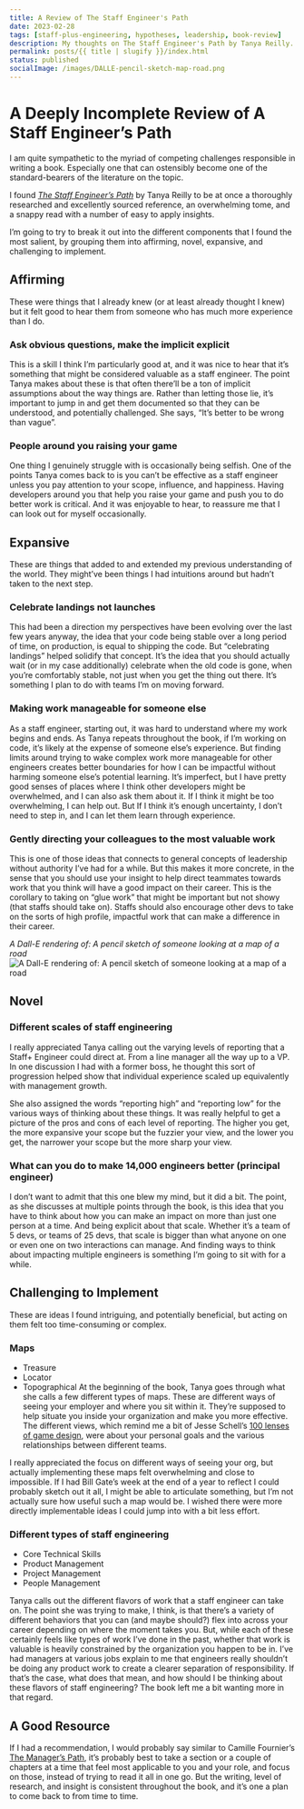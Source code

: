 ```yaml
---
title: A Review of The Staff Engineer's Path
date: 2023-02-28
tags: [staff-plus-engineering, hypotheses, leadership, book-review]
description: My thoughts on The Staff Engineer's Path by Tanya Reilly.
permalink: posts/{{ title | slugify }}/index.html
status: published
socialImage: /images/DALLE-pencil-sketch-map-road.png
---
```


# A Deeply Incomplete Review of A Staff Engineer’s Path

I am quite sympathetic to the myriad of competing challenges responsible in writing a book. Especially one that can ostensibly become one of the standard-bearers of the literature on the topic.

I found [_The Staff Engineer’s Path_](https://www.amazon.com/Staff-Engineers-Path-Tanya-Reilly-ebook/dp/B0BG16Y553?crid=7KIVDAA5UEB0&keywords=staff+engineer's+path&qid=1677557326&sprefix=staff+engineer's+pat,aps,152&sr=8-1) by Tanya Reilly to be at once a thoroughly researched and excellently sourced reference, an overwhelming tome, and a snappy read with a number of easy to apply insights.

I’m going to try to break it out into the different components that I found the most salient, by grouping them into affirming, novel, expansive, and challenging to implement.

## Affirming

These were things that I already knew (or at least already thought I knew) but it felt good to hear them from someone who has much more experience than I do.

### Ask obvious questions, make the implicit explicit

This is a skill I think I’m particularly good at, and it was nice to hear that it’s something that might be considered valuable as a staff engineer. The point Tanya makes about these is that often there’ll be a ton of implicit assumptions about the way things are. Rather than letting those lie, it’s important to jump in and get them documented so that they can be understood, and potentially challenged. She says, “It’s better to be wrong than vague”.

### People around you raising your game

One thing I genuinely struggle with is occasionally being selfish. One of the points Tanya comes back to is you can’t be effective as a staff engineer unless you pay attention to your scope, influence, and happiness. Having developers around you that help you raise your game and push you to do better work is critical. And it was enjoyable to hear, to reassure me that I can look out for myself occasionally.

## Expansive

These are things that added to and extended my previous understanding of the world. They might’ve been things I had intuitions around but hadn’t taken to the next step.

### Celebrate landings not launches

This had been a direction my perspectives have been evolving over the last few years anyway, the idea that your code being stable over a long period of time, on production, is equal to shipping the code. But “celebrating landings” helped solidify that concept. It’s the idea that you should actually wait (or in my case additionally) celebrate when the old code is gone, when you’re comfortably stable, not just when you get the thing out there. It’s something I plan to do with teams I’m on moving forward.

### Making work manageable for someone else

As a staff engineer, starting out, it was hard to understand where my work begins and ends. As Tanya repeats throughout the book, if I’m working on code, it’s likely at the expense of someone else’s experience. But finding limits around trying to wake complex work more manageable for other engineers creates better boundaries for how I can be impactful without harming someone else’s potential learning. It’s imperfect, but I have pretty good senses of places where I think other developers might be overwhelmed, and I can also ask them about it. If I think it might be too overwhelming, I can help out. But If I think it’s enough uncertainty, I don’t need to step in, and I can let them learn through experience.

### Gently directing your colleagues to the most valuable work

This is one of those ideas that connects to general concepts of leadership without authority I’ve had for a while. But this makes it more concrete, in the sense that you should use your insight to help direct teammates towards work that you think will have a good impact on their career. This is the corollary to taking on “glue work” that might be important but not showy (that staffs should take on). Staffs should also encourage other devs to take on the sorts of high profile, impactful work that can make a difference in their career.

_A Dall-E rendering of: A pencil sketch of someone looking at a map of a road_
![A Dall-E rendering of: A pencil sketch of someone looking at a map of a road](/images/DALLE-pencil-sketch-map-road.png)

## Novel

### Different scales of staff engineering

I really appreciated Tanya calling out the varying levels of reporting that a Staff+ Engineer could direct at. From a line manager all the way up to a VP. In one discussion I had with a former boss, he thought this sort of progression helped show that individual experience scaled up equivalently with management growth.

She also assigned the words “reporting high” and “reporting low” for the various ways of thinking about these things. It was really helpful to get a picture of the pros and cons of each level of reporting. The higher you get, the more expansive your scope but the fuzzier your view, and the lower you get, the narrower your scope but the more sharp your view.

### What can you do to make 14,000 engineers better (principal engineer)

I don’t want to admit that this one blew my mind, but it did a bit. The point, as she discusses at multiple points through the book, is this idea that you have to think about how you can make an impact on more than just one person at a time. And being explicit about that scale. Whether it’s a team of 5 devs, or teams of 25 devs, that scale is bigger than what anyone on one or even one on two interactions can manage. And finding ways to think about impacting multiple engineers is something I’m going to sit with for a while.

## Challenging to Implement

These are ideas I found intriguing, and potentially beneficial, but acting on them felt too time-consuming or complex.

### Maps

- Treasure
- Locator
- Topographical
  At the beginning of the book, Tanya goes through what she calls a few different types of maps. These are different ways of seeing your employer and where you sit within it. They’re supposed to help situate you inside your organization and make you more effective. The different views, which remind me a bit of Jesse Schell’s [100 lenses of game design](https://www.amazon.com/Art-Game-Design-Book-Lenses/dp/0123694965?crid=3GRIDQPVZFTTZ&keywords=jesse+schell&qid=1677557012&sprefix=jesse+schell,aps,227&sr=8-3&ufe=app_do:amzn1.fos.304cacc1-b508-45fb-a37f-a2c47c48c32f), were about your personal goals and the various relationships between different teams.

I really appreciated the focus on different ways of seeing your org, but actually implementing these maps felt overwhelming and close to impossible. If I had Bill Gate’s week at the end of a year to reflect I could probably sketch out it all, I might be able to articulate something, but I’m not actually sure how useful such a map would be. I wished there were more directly implementable ideas I could jump into with a bit less effort.

### Different types of staff engineering

- Core Technical Skills
- Product Management
- Project Management
- People Management

Tanya calls out the different flavors of work that a staff engineer can take on. The point she was trying to make, I think, is that there’s a variety of different behaviors that you can (and maybe should?) flex into across your career depending on where the moment takes you. But, while each of these certainly feels like types of work I’ve done in the past, whether that work is valuable is heavily constrained by the organization you happen to be in. I’ve had managers at various jobs explain to me that engineers really shouldn’t be doing any product work to create a clearer separation of responsibility. If that’s the case, what does that mean, and how should I be thinking about these flavors of staff engineering? The book left me a bit wanting more in that regard.

## A Good Resource

If I had a recommendation, I would probably say similar to Camille Fournier’s [The Manager’s Path](https://www.amazon.com/Managers-Path-Leaders-Navigating-Growth/dp/1491973897?crid=20KUJFVB7YJBE&keywords=camille+fournier&qid=1677557149&sprefix=camille+fournier,aps,199&sr=8-3), it’s probably best to take a section or a couple of chapters at a time that feel most applicable to you and your role, and focus on those, instead of trying to read it all in one go. But the writing, level of research, and insight is consistent throughout the book, and it’s one a plan to come back to from time to time.
